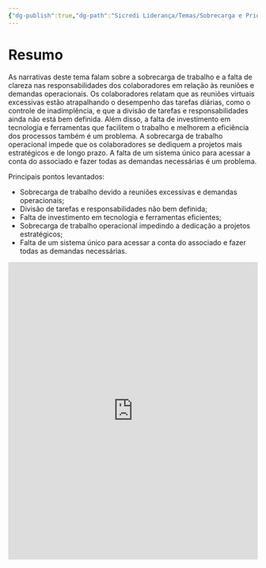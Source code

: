 ```yaml
---
{"dg-publish":true,"dg-path":"Sicredi Liderança/Temas/Sobrecarga e Priorização.md","permalink":"/Sicredi Liderança/Temas/Sobrecarga e Priorização/"}
---
```


# Resumo

As narrativas deste tema falam sobre a sobrecarga de trabalho e a falta de clareza nas responsabilidades dos colaboradores em relação às reuniões e demandas operacionais. Os colaboradores relatam que as reuniões virtuais excessivas estão atrapalhando o desempenho das tarefas diárias, como o controle de inadimplência, e que a divisão de tarefas e responsabilidades ainda não está bem definida. Além disso, a falta de investimento em tecnologia e ferramentas que facilitem o trabalho e melhorem a eficiência dos processos também é um problema. A sobrecarga de trabalho operacional impede que os colaboradores se dediquem a projetos mais estratégicos e de longo prazo. A falta de um sistema único para acessar a conta do associado e fazer todas as demandas necessárias é um problema. 

Principais pontos levantados:
- Sobrecarga de trabalho devido a reuniões excessivas e demandas operacionais;
- Divisão de tarefas e responsabilidades não bem definida;
- Falta de investimento em tecnologia e ferramentas eficientes;
- Sobrecarga de trabalho operacional impedindo a dedicação a projetos estratégicos;
- Falta de um sistema único para acessar a conta do associado e fazer todas as demandas necessárias.

<iframe src="https://embed.kumu.io/f268ead8b3fb19db23866cba9ebd0c9e" width="100%" height="600" frameborder="0"></iframe>